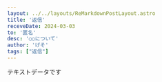 ```yaml
---
layout: ../../layouts/ReMarkdownPostLayout.astro
title: '返信'
receveDate: 2024-03-03
to: '匿名'
desc: '○○について'
author: 'げそ'
tags: ["返信"]
---
```

テキストデータです